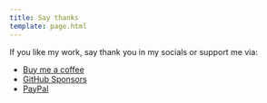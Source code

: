 ```yaml
---
title: Say thanks
template: page.html
---
```


If you like my work, say thank you in my socials or support me via:
- [Buy me a coffee](https://buymeacoffee.com/amureki)
- [GitHub Sponsors](https://github.com/sponsors/amureki/)
- [PayPal](https://www.paypal.com/paypalme/amubase)
